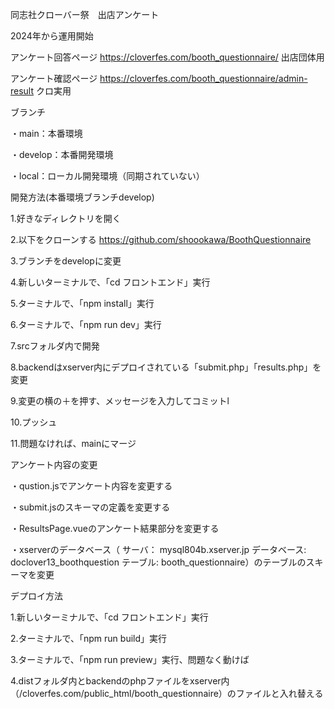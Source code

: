 同志社クローバー祭　出店アンケート

2024年から運用開始

アンケート回答ページ https://cloverfes.com/booth_questionnaire/
出店団体用

アンケート確認ページ https://cloverfes.com/booth_questionnaire/admin-result 
クロ実用

ブランチ

・main：本番環境

・develop：本番開発環境

・local：ローカル開発環境（同期されていない）

開発方法(本番環境ブランチdevelop)

1.好きなディレクトリを開く

2.以下をクローンする
https://github.com/shoookawa/BoothQuestionnaire

3.ブランチをdevelopに変更

4.新しいターミナルで、「cd フロントエンド」実行

5.ターミナルで、「npm install」実行

6.ターミナルで、「npm run dev」実行

7.srcフォルダ内で開発

8.backendはxserver内にデプロイされている「submit.php」「results.php」を変更

9.変更の横の＋を押す、メッセージを入力してコミットl

10.プッシュ

11.問題なければ、mainにマージ

アンケート内容の変更

・qustion.jsでアンケート内容を変更する

・submit.jsのスキーマの定義を変更する

・ResultsPage.vueのアンケート結果部分を変更する

・xserverのデータベース（ サーバ： mysql804b.xserver.jp データベース: doclover13_boothquestion テーブル: booth_questionnaire）のテーブルのスキーマを変更

デプロイ方法

1.新しいターミナルで、「cd フロントエンド」実行

2.ターミナルで、「npm run build」実行

3.ターミナルで、「npm run preview」実行、問題なく動けば

4.distフォルダ内とbackendのphpファイルをxserver内（/cloverfes.com/public_html/booth_questionnaire）のファイルと入れ替える
